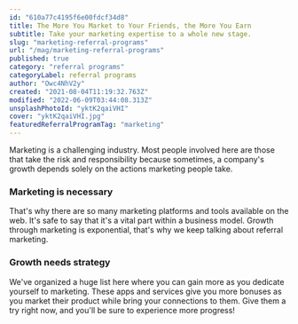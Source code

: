 ```yaml
---
id: "610a77c4195f6e00fdcf34d8"
title: The More You Market to Your Friends, the More You Earn
subtitle: Take your marketing expertise to a whole new stage.
slug: "marketing-referral-programs"
url: "/mag/marketing-referral-programs"
published: true
category: "referral programs"
categoryLabel: referral programs
author: "Owc4NhV2y"
created: "2021-08-04T11:19:32.763Z"
modified: "2022-06-09T03:44:08.313Z"
unsplashPhotoId: "yktK2qaiVHI"
cover: "yktK2qaiVHI.jpg"
featuredReferralProgramTag: "marketing"
---
```

Marketing is a challenging industry. Most people involved here are those that take the risk and responsibility because sometimes, a company's growth depends solely on the actions marketing people take.

### **Marketing is necessary**

That's why there are so many marketing platforms and tools available on the web. It's safe to say that it's a vital part within a business model. Growth through marketing is exponential, that's why we keep talking about referral marketing.

### **Growth needs strategy**

We've organized a huge list here where you can gain more as you dedicate yourself to marketing. These apps and services give you more bonuses as you market their product while bring your connections to them. Give them a try right now, and you'll be sure to experience more progress!